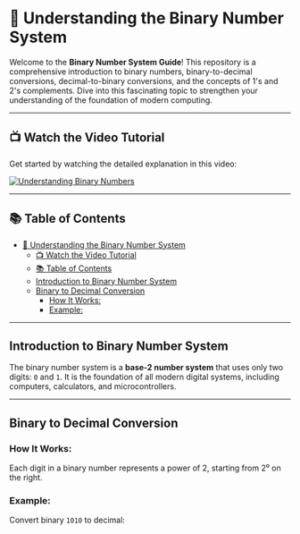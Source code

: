 # 🌟 Understanding the Binary Number System

Welcome to the **Binary Number System Guide**! This repository is a comprehensive introduction to binary numbers, binary-to-decimal conversions, decimal-to-binary conversions, and the concepts of 1's and 2's complements. Dive into this fascinating topic to strengthen your understanding of the foundation of modern computing.

---

## 📺 Watch the Video Tutorial

Get started by watching the detailed explanation in this video:

[![Understanding Binary Numbers](https://img.youtube.com/vi/xpy5NXiBFvA/0.jpg)](https://youtu.be/xpy5NXiBFvA?si=giIrH8r4HLpjZEcK)

---

## 📚 Table of Contents

- [🌟 Understanding the Binary Number System](#-understanding-the-binary-number-system)
  - [📺 Watch the Video Tutorial](#-watch-the-video-tutorial)
  - [📚 Table of Contents](#-table-of-contents)
  - [Introduction to Binary Number System](#introduction-to-binary-number-system)
  - [Binary to Decimal Conversion](#binary-to-decimal-conversion)
    - [How It Works:](#how-it-works)
    - [Example:](#example)

---

## Introduction to Binary Number System

The binary number system is a **base-2 number system** that uses only two digits: `0` and `1`. It is the foundation of all modern digital systems, including computers, calculators, and microcontrollers.

---

## Binary to Decimal Conversion

### How It Works:
Each digit in a binary number represents a power of 2, starting from 2⁰ on the right.

### Example:
Convert binary `1010` to decimal:
